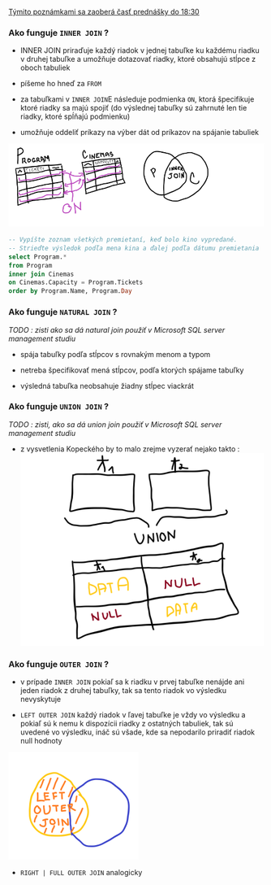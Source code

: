 [Týmito poznámkami sa zaoberá časť prednášky do 18:30](https://tirpitz.ms.mff.cuni.cz/contactless/lecture03b_CZ_web.mp4)

### Ako funguje ```INNER JOIN``` ?
- INNER JOIN priraďuje každý riadok v jednej tabuľke ku každému
riadku v druhej tabuľke a umožňuje dotazovať riadky, ktoré obsahujú 
stĺpce z oboch tabuliek

- píšeme ho hneď za ```FROM``` 

- za tabuľkami v ```INNER JOIN```E následuje podmienka ```ON```, ktorá 
špecifikuje ktoré riadky sa majú spojiť (do výslednej tabuľky sú zahrnuté len tie
riadky, ktoré spĺňajú podmienku)

- umožňuje oddeliť príkazy na výber dát od príkazov na spájanie tabuliek

![inner_join](../data_poznamky/inner_join_1.png)

```sql
-- Vypíšte zoznam všetkých premietaní, keď bolo kino vypredané.
-- Strieďte výsledok podľa mena kina a ďalej podľa dátumu premietania
select Program.*
from Program
inner join Cinemas
on Cinemas.Capacity = Program.Tickets
order by Program.Name, Program.Day
```

### Ako funguje ```NATURAL JOIN``` ?

_TODO : zisti ako sa dá natural join použiť v Microsoft SQL server management studiu_
- spája tabuľky podľa stĺpcov s rovnakým menom a typom

- netreba špecifikovať mená stĺpcov, podľa ktorých spájame tabuľky

- výsledná tabuľka neobsahuje žiadny stĺpec viackrát

### Ako funguje ```UNION JOIN``` ?

_TODO : zisti, ako sa dá union join použiť v Microsoft SQL server management studiu_

- z vysvetlenia Kopeckého by to malo zrejme vyzerať nejako takto :
![union_join](../data_poznamky/union_join_1.png)

### Ako funguje ```OUTER JOIN``` ?

- v prípade ```INNER JOIN``` pokiaľ sa k riadku v prvej tabuľke nenájde ani jeden 
riadok z druhej tabuľky, tak sa tento riadok vo výsledku nevyskytuje

- ```LEFT OUTER JOIN``` každý riadok v ľavej tabuľke je vždy vo výsledku a pokiaľ sú k nemu k dispozícii riadky z ostatných tabuliek, tak sú uvedené vo výsledku, ináč sú
všade, kde sa nepodarilo priradiť riadok null hodnoty

![outer_join](../data_poznamky/outer_join_1.png)

- ```RIGHT | FULL OUTER JOIN``` analogicky